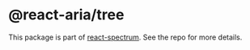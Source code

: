 # @react-aria/tree

This package is part of [react-spectrum](https://github.com/watheia/spectrum). See the repo for more details.

